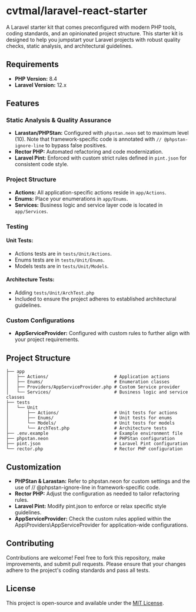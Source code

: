 # cvtmal/laravel-react-starter

A Laravel starter kit that comes preconfigured with modern PHP tools, coding standards, and an opinionated project structure. This starter kit is designed to help you jumpstart your Laravel projects with robust quality checks, static analysis, and architectural guidelines.

## Requirements

- **PHP Version:** 8.4
- **Laravel Version:** 12.x

## Features

### Static Analysis & Quality Assurance
- **Larastan/PHPStan:** Configured with `phpstan.neon` set to maximum level (10). Note that framework-specific code is annotated with `// @phpstan-ignore-line` to bypass false positives.
- **Rector PHP:** Automated refactoring and code modernization.
- **Laravel Pint:** Enforced with custom strict rules defined in `pint.json` for consistent code style.
### Project Structure
- **Actions:** All application-specific actions reside in `app/Actions`.
- **Enums:** Place your enumerations in `app/Enums`.
- **Services:** Business logic and service layer code is located in `app/Services`.
### Testing
#### Unit Tests:
- Actions tests are in `tests/Unit/Actions`.
- Enums tests are in `tests/Unit/Enums`.
- Models tests are in `tests/Unit/Models`.
#### Architecture Tests:
- Adding `tests/Unit/ArchTest.php`
- Included to ensure the project adheres to established architectural guidelines.
### Custom Configurations
- **AppServiceProvider:** Configured with custom rules to further align with your project requirements.

## Project Structure

```plaintext
├── app
│   ├── Actions/                         # Application actions
│   ├── Enums/                           # Enumeration classes
│   ├── Providers/AppServiceProvider.php # Custom Service provider
│   └── Services/                        # Business logic and service classes
├── tests
│   └── Unit
│       ├── Actions/                     # Unit tests for actions
│       ├── Enums/                       # Unit tests for enums
│       └── Models/                      # Unit tests for models
│       └── ArchTest.php                 # Architecture tests
├── .env.example                         # Example environment file
├── phpstan.neon                         # PHPStan configuration
├── pint.json                            # Laravel Pint configuration
└── rector.php                           # Rector PHP configuration
```

## Customization
- **PHPStan & Larastan:**
Refer to phpstan.neon for custom settings and the use of // @phpstan-ignore-line in framework-specific code.
- **Rector PHP:**
Adjust the configuration as needed to tailor refactoring rules.
- **Laravel Pint:**
Modify pint.json to enforce or relax specific style guidelines.
- **AppServiceProvider:**
Check the custom rules applied within the App\Providers\AppServiceProvider for application-wide configurations.

## Contributing

Contributions are welcome! Feel free to fork this repository, make improvements, and submit pull requests. Please ensure that your changes adhere to the project's coding standards and pass all tests.

## License

This project is open-source and available under the [MIT License](LICENSE).
